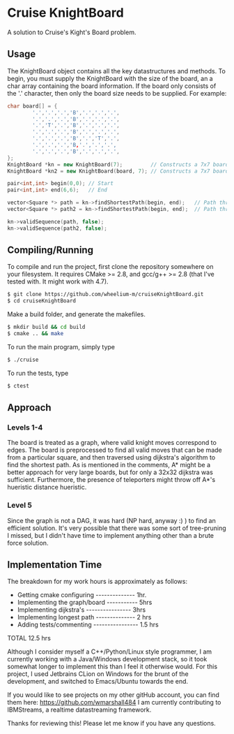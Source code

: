 # Cruise KnightBoard
A solution to Cruise's Kight's Board problem.

## Usage
The KnightBoard object contains all the key datastructures and methods. To begin, you must supply the KnightBoard with the size
of the board, an a char array containing the board information. If the board only consists of the '.' character, then only the
board size needs to be supplied. For example:

``` c++
char board[] = {
        '.','.','.','B','.','.','.',
        '.','.','.','B','.','.','.',
        '.','T','.','B','.','.','.',
        '.','.','.','B','.','.','.',
        '.','.','.','B','.','T','.',
        '.','.','.','B,'.','.','.',
        '.','.','.','B','.','.','.',
};
KnightBoard *kn = new KnightBoard(7);         // Constructs a 7x7 board containing only '.'
KnightBoard *kn2 = new KnightBoard(board, 7); // Constructs a 7x7 board containing the map

pair<int,int> begin(0,0); // Start
pair<int,int> end(6,6);   // End

vector<Square *> path = kn->findShortestPath(begin, end);   // Path through the first board
vector<Square *> path2 = kn->findShortestPath(begin, end);  // Path through the second board

kn->validSequence(path, false);
kn->validSequence(path2, false);
```

## Compiling/Running
To compile and run the project, first clone the repository somewhere on your filesystem. It requires CMake >= 2.8, and 
gcc/g++ >= 2.8 (that I've tested with. It might work with 4.7).

``` bash
$ git clone https://github.com/wheelium-m/cruiseKnightBoard.git
$ cd cruiseKnightBoard
```

Make a build folder, and generate the makefiles.

``` bash
$ mkdir build && cd build
$ cmake .. && make
```

To run the main program, simply type
``` bash
$ ./cruise
```

To run the tests, type
``` bash
$ ctest
```

## Approach

### Levels 1-4
The board is treated as a graph, where valid knight moves correspond to edges. The board is preprocessed to find all valid
moves that can be made from a particular square, and then traversed using dijkstra's algorithm to find the shortest path.
As is mentioned in the comments, A* might be a better approach for very large boards, but for only a 32x32 dijkstra was
sufficient. Furthermore, the presence of teleporters might throw off A*'s hueristic distance hueristic.

### Level 5
Since the graph is not a DAG, it was hard (NP hard, anyway :) ) to find an efficient solution. It's very possible that there 
was some sort of tree-pruning I missed, but I didn't have time to implement anything other than a brute force solution.


## Implementation Time
The breakdown for my work hours is approximately as follows:
* Getting cmake configuring -------------- 1hr.
* Implementing the graph/board ----------- 5hrs
* Implementing dijkstra's ---------------- 3hrs
* Implementing longest path -------------- 2 hrs
* Adding tests/commenting ---------------- 1.5 hrs

TOTAL                                     12.5 hrs

Although I consider myself a C++/Python/Linux style programmer, I am currently working with a Java/Windows development stack, so 
it took somewhat longer to implement this than I feel it otherwise would. For this project, I used Jetbrains CLion on Windows 
for the brunt of the development, and switched to Emacs/Ubuntu towards the end.

If you would like to see projects on my other gitHub account, you can find them here: https://github.com/wmarshall484
I am currently contributing to IBMStreams, a realtime datastreaming framework.

Thanks for reviewing this! Please let me know if you have any questions.
